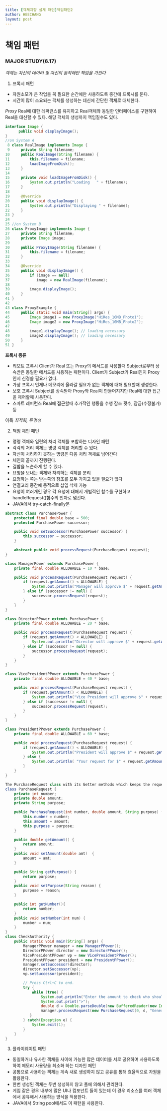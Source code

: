 ```yaml
---
title: [객체지향 설계 패턴]책임패턴2
author: HEECHANG
layout: post
---
```


# 책임 패턴
### MAJOR STUDY(6.17)

*객체는 자신의 데이터 및 자신의 동작에만 책임을 가진다*

1. 프록시 패턴
- 자원소모가 큰 작업을 꼭 필요한 순간에만 사용하도록 중간에 프록시를 둔다.
- 시간이 많이 소요되는 객체를 생성하는 데신에 간단한 객체로 대체한다.

*Proxy*
Real에 대한 레퍼런스를 유지하고 Real객체와 동일한 인터페이스를 구현하여 Real을 대신할 수 있다. 해당 객체의 생성까지 책임질수도 있다.

```JAVA
interface Image {
      public void displayImage();
}
//on System A
 8 class RealImage implements Image {
 9     private String filename;
10     public RealImage(String filename) {
11         this.filename = filename;
12         loadImageFromDisk();
13     }
14
15     private void loadImageFromDisk() {
16         System.out.println("Loading   " + filename);
17     }
18
19     @Override
20     public void displayImage() {
21         System.out.println("Displaying " + filename);
22     }
23 }
24
25 //on System B
26 class ProxyImage implements Image {
27     private String filename;
28     private Image image;
29
30     public ProxyImage(String filename) {
31         this.filename = filename;
32     }
33     
34     @Override
35     public void displayImage() {
36         if (image == null)
37            image = new RealImage(filename);
38
39         image.displayImage();
40     }
41 }
42
43 class ProxyExample {
44     public static void main(String[] args) {
45         Image image1 = new ProxyImage("HiRes_10MB_Photo1");
46         Image image2 = new ProxyImage("HiRes_10MB_Photo2");
47
48         image1.displayImage(); // loading necessary
49         image2.displayImage(); // loading necessary
50     }
51 }
```

**프록시 종류**

- 리모트 프록시
  Client가 Real 또는 Proxy의 메서드를 사용할때 Subject로부터 상속받은 동일한 메서드를 사용하는 패턴이다.
  Client가 Subject가 Real인지 Proxy인지 신경쓸 필요가 없다.
- 가상 프록시
  언제나 메모리에 올라갈 필요가 없는 객체에 대해 필요할때 생성한다.
- 보호 프록시
  Subject를 상속받아 Proxy와 Real이 만들어지지만 Real에 대한 접근을 제어할때 사용한다.
- 스마트 레퍼런스
  Real에 접근할때 추가적인 행동을 수행
  잠조 횟수, 잠금(수정불가) 등

이득
  *최적화, 투명성*

2. 책임 체인 패턴
- 명령 객체와 일련의 처리 객체를 포함하는 디자인 패턴
- 각각의 처리 객체는 명령 객체를 처리할 수 있다.
- 자신이 처리하지 못하는 명령은 다음 처리 객체로 넘어간다
- 체인의 끝까지 진행된다.
- 결합을 느슨하게 할 수 있다.
- 요청을 보내는 객체와 처리하는 객체를 분리
- 요청하는 쪽는 받는쪽의 참조를 모두 가지고 있을 필요가 없다
- 연결고리 중간에 동적으로 삽입 삭제 가능
- 요청이 여러개인 경우 각 요청에 대해서 개별적인 함수를 구현하고
  handleRequest()함수의 인자로 넘긴다.
- JAVA에서 try-catch-finally문

```JAVA
abstract class PurchasePower {
    protected final double base = 500;
    protected PurchasePower successor;

    public void setSuccessor(PurchasePower successor) {
        this.successor = successor;
    }

    abstract public void processRequest(PurchaseRequest request);
}

class ManagerPower extends PurchasePower {
    private final double ALLOWABLE = 10 * base;

    public void processRequest(PurchaseRequest request) {
        if (request.getAmount() < ALLOWABLE) {
            System.out.println("Manager will approve $" + request.getAmount());
        } else if (successor != null) {
            successor.processRequest(request);
        }
    }
}

class DirectorPPower extends PurchasePower {
    private final double ALLOWABLE = 20 * base;

    public void processRequest(PurchaseRequest request) {
        if (request.getAmount() < ALLOWABLE) {
            System.out.println("Director will approve $" + request.getAmount());
        } else if (successor != null) {
            successor.processRequest(request);
        }
    }
}

class VicePresidentPPower extends PurchasePower {
    private final double ALLOWABLE = 40 * base;

    public void processRequest(PurchaseRequest request) {
        if (request.getAmount() < ALLOWABLE) {
            System.out.println("Vice President will approve $" + request.getAmount());
        } else if (successor != null) {
            successor.processRequest(request);
        }
    }
}

class PresidentPPower extends PurchasePower {
    private final double ALLOWABLE = 60 * base;

    public void processRequest(PurchaseRequest request) {
        if (request.getAmount() < ALLOWABLE) {
            System.out.println("President will approve $" + request.getAmount());
        } else {
            System.out.println( "Your request for $" + request.getAmount() + " needs a board meeting!");
        }
    }
}

The PurchaseRequest class with its Getter methods which keeps the request data in this example.
class PurchaseRequest {
    private int number;
    private double amount;
    private String purpose;

    public PurchaseRequest(int number, double amount, String purpose) {
        this.number = number;
        this.amount = amount;
        this.purpose = purpose;
    }

    public double getAmount() {
        return amount;
    }
    public void setAmount(double amt)  {
        amount = amt;
    }

    public String getPurpose() {
        return purpose;
    }
    public void setPurpose(String reason) {
        purpose = reason;
    }

    public int getNumber(){
        return number;
    }
    public void setNumber(int num) {
        number = num;
    }
}
class CheckAuthority {
    public static void main(String[] args) {
        ManagerPPower manager = new ManagerPPower();
        DirectorPPower director = new DirectorPPower();
        VicePresidentPPower vp = new VicePresidentPPower();
        PresidentPPower president = new PresidentPPower();
        manager.setSuccessor(director);
        director.setSuccessor(vp);
        vp.setSuccessor(president);

        // Press Ctrl+C to end.
        try {
            while (true) {
                System.out.println("Enter the amount to check who should approve your expenditure.");
                System.out.print(">");
                double d = Double.parseDouble(new BufferedReader(new InputStreamReader(System.in)).readLine());
                manager.processRequest(new PurchaseRequest(0, d, "General"));
           }
        } catch(Exception e) {
            System.exit(1);
        }
    }
}
```

3. 플라이웨이트 패턴
- 동일하거나 유사한 객체들 사이에 가능한 많은 데이터를 서로 공유하여 사용하도록 하여 메모리 사용량을 최소화 하는 디자인 페턴
- 공통으로 사용하는 객체는 계속 새로 생성하지 않고 공유를 통해 효율적으로 자원을 활용한다.
- 한번 생성된 객체는 두번 생성하지 않고 폴에 의해서 관리한다.
- 게임 같은 경우 내부에 많은 UI나 컴포넌트 들이 있는데 이 경우 리소스를 여러 객체에서 공유해서 사용하는 방식을 적용한다.
- JAVA에서 String pool에서도 이 패턴을 사용한다.

```JAVA

```
